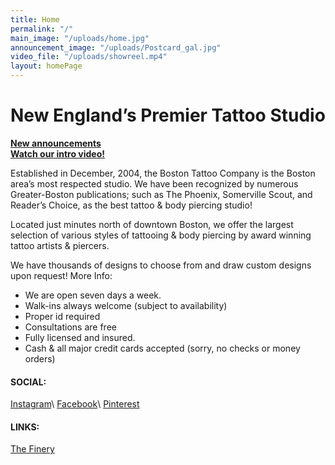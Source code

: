 ```yaml
---
title: Home
permalink: "/"
main_image: "/uploads/home.jpg"
announcement_image: "/uploads/Postcard_gal.jpg"
video_file: "/uploads/showreel.mp4"
layout: homePage
---
```


# New England’s Premier Tattoo Studio

**[New announcements](#announcements)**  
**[Watch our intro video!](#video)**

Established in December, 2004, the Boston Tattoo Company is the Boston area’s most respected studio. We have been recognized by numerous Greater-Boston publications; such as The Phoenix, Somerville Scout, and Reader’s Choice, as the best tattoo & body piercing studio!

Located just minutes north of downtown Boston, we offer the largest selection of various styles of tattooing & body piercing by award winning tattoo artists & piercers.

We have thousands of designs to choose from and draw custom designs upon request!
More Info:

- We are open seven days a week.
- Walk-ins always welcome (subject to availability)
- Proper id required
- Consultations are free
- Fully licensed and insured.
- Cash & all major credit cards accepted (sorry, no checks or money orders)



#### SOCIAL:
[Instagram](https://www.instagram.com/bostontattoocompany)\\
[Facebook](https://www.facebook.com/bostontattoocompany)\\
[Pinterest](https://www.pinterest.com/source/thebostontattoocompany.com)

#### LINKS:
[The Finery](https://thefinery.net/location/medford-ma-tattoo-removal)

